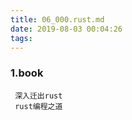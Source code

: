 ```yaml
---
title: 06_000.rust.md
date: 2019-08-03 00:04:26
tags:
---
```


### 1.book
```
 深入迁出rust
 rust编程之道
 ```
